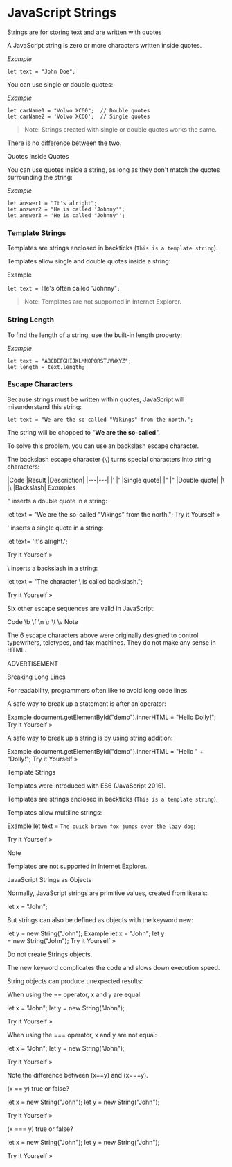 # JavaScript Strings

Strings are for storing text and are written with quotes

A JavaScript string is zero or more characters written inside quotes.

*Example*

`let text = "John Doe";`


You can use single or double quotes:

*Example*

```
let carName1 = "Volvo XC60";  // Double quotes
let carName2 = 'Volvo XC60';  // Single quotes
```


> Note: Strings created with single or double quotes works the same.

There is no difference between the two.

Quotes Inside Quotes

You can use quotes inside a string, as long as they don't match the quotes surrounding the string:

*Example*

```
let answer1 = "It's alright";
let answer2 = "He is called 'Johnny'";
let answer3 = 'He is called "Johnny"';
```

### Template Strings

Templates are strings enclosed in backticks (`This is a template string`).

Templates allow single and double quotes inside a string:

Example

`let text = `He's often called "Johnny"`;`



> Note: Templates are not supported in Internet Explorer.


### String Length

To find the length of a string, use the built-in length property:

*Example*

```
let text = "ABCDEFGHIJKLMNOPQRSTUVWXYZ";
let length = text.length;
```

### Escape Characters

Because strings must be written within quotes, JavaScript will misunderstand this string:

`let text = "We are the so-called "Vikings" from the north.";`

The string will be chopped to "**We are the so-called**".

To solve this problem, you can use an backslash escape character.

The backslash escape character (`\`) turns special characters into string characters:


|Code	|Result	|Description|
|---|---|
|\'	|'	|Single quote|
|\"	|"	|Double quote|
|\\	|\	|Backslash|
*Examples*

\" inserts a double quote in a string:

let text = "We are the so-called \"Vikings\" from the north.";
Try it Yourself »

\' inserts a single quote in a string:

let text= 'It\'s alright.';

Try it Yourself »

\\ inserts a backslash in a string:

let text = "The character \\ is called backslash.";

Try it Yourself »

Six other escape sequences are valid in JavaScript:

Code
\b
\f
\n
\r
\t
\v
Note

The 6 escape characters above were originally designed to control typewriters, teletypes, and fax machines. They do not make any sense in HTML.


ADVERTISEMENT

Breaking Long Lines

For readability, programmers often like to avoid long code lines.

A safe way to break up a statement is after an operator:

Example
document.getElementById("demo").innerHTML =
"Hello Dolly!";
Try it Yourself »

A safe way to break up a string is by using string addition:

Example
document.getElementById("demo").innerHTML = "Hello " +
"Dolly!";
Try it Yourself »

Template Strings

Templates were introduced with ES6 (JavaScript 2016).

Templates are strings enclosed in backticks (`This is a template string`).

Templates allow multiline strings:

Example
let text =
`The quick
brown fox
jumps over
the lazy dog`;

Try it Yourself »

Note

Templates are not supported in Internet Explorer.


JavaScript Strings as Objects

Normally, JavaScript strings are primitive values, created from literals:

let x = "John";

But strings can also be defined as objects with the keyword new:

let y = new String("John");
Example
let x = "John";
let y = new String("John");
Try it Yourself »

Do not create Strings objects.

The new keyword complicates the code and slows down execution speed.

String objects can produce unexpected results:

When using the == operator, x and y are equal:

let x = "John";
let y = new String("John");

Try it Yourself »

When using the === operator, x and y are not equal:

let x = "John";
let y = new String("John");

Try it Yourself »

Note the difference between (x==y) and (x===y).

(x == y) true or false?

let x = new String("John");
let y = new String("John");

Try it Yourself »

(x === y) true or false?

let x = new String("John");
let y = new String("John");

Try it Yourself »
